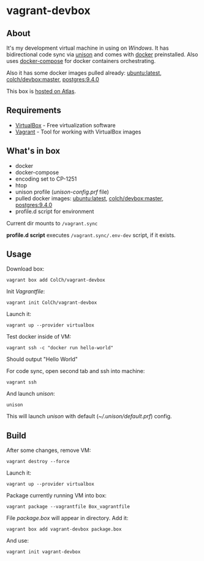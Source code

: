 # vagrant-devbox

## About

It's my development virtual machine in using on *Windows*. It has bidirectional code sync via [unison](http://www.cis.upenn.edu/~bcpierce/unison/) and comes with [docker](https://www.docker.com/) preinstalled. Also uses [docker-compose](https://github.com/docker/fig/releases/tag/1.1.0-rc1) for docker containers orchestrating.

Also it has some docker images pulled already: [ubuntu:latest](https://registry.hub.docker.com/_/ubuntu/), [colch/devbox:master](https://registry.hub.docker.com/u/colch/devbox/), [postgres:9.4.0](https://registry.hub.docker.com/_/postgres/)

This box is [hosted on Atlas](https://atlas.hashicorp.com/ColCh/boxes/vagrant-devbox).

## Requirements

* [VirtualBox](https://www.virtualbox.org/wiki/Downloads) - Free virtualization software 
* [Vagrant](https://www.vagrantup.com) - Tool for working with VirtualBox images 

## What's in box

* docker
* docker-compose
* encoding set to CP-1251
* htop
* unison profile (*unison-config.prf* file)
* pulled docker images: [ubuntu:latest](https://registry.hub.docker.com/_/ubuntu/), [colch/devbox:master](https://registry.hub.docker.com/u/colch/devbox/), [postgres:9.4.0](https://registry.hub.docker.com/_/postgres/)
* profile.d script for environment

Current dir mounts to `/vagrant.sync`

__profile.d script__ executes `/vagrant.sync/.env-dev` script, if it exists.

## Usage

Download box: 
```
vagrant box add ColCh/vagrant-devbox
```
Init *Vagrantfile*:
```
vagrant init ColCh/vagrant-devbox
```
Launch it:
```
vagrant up --provider virtualbox
```
Test docker inside of VM:
```
vagrant ssh -c "docker run hello-world"
```
Should output "Hello World"

For code sync, open second tab and ssh into machine:
```
vagrant ssh
```
And launch *unison*:
```
unison
```
This will launch *unison* with default (*~/.unison/default.prf*) config.

## Build

After some changes, remove VM:
```
vagrant destroy --force
```
Launch it:
```
vagrant up --provider virtualbox 
```
Package currently running VM into box:
```
vagrant package --vagrantfile Box_vagrantfile
```
File *package.box* will appear in directory.
Add it:
```
vagrant box add vagrant-devbox package.box
```
And use:
```
vagrant init vagrant-devbox
```

